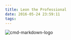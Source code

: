 ```yaml
---
title: Leon the Professional
date: 2016-05-24 23:59:11
tags:
---
```

![cmd-markdown-logo](https://enigmaticbard.files.wordpress.com/2012/08/leon-1.jpg)